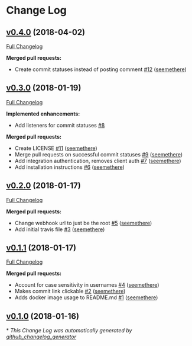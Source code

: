 # Change Log

## [v0.4.0](https://github.com/seemethere/unir/tree/v0.4.0) (2018-04-02)
[Full Changelog](https://github.com/seemethere/unir/compare/v0.3.0...v0.4.0)

**Merged pull requests:**

- Create commit statuses instead of posting comment [\#12](https://github.com/seemethere/unir/pull/12) ([seemethere](https://github.com/seemethere))

## [v0.3.0](https://github.com/seemethere/unir/tree/v0.3.0) (2018-01-19)
[Full Changelog](https://github.com/seemethere/unir/compare/v0.2.0...v0.3.0)

**Implemented enhancements:**

- Add listeners for commit statuses [\#8](https://github.com/seemethere/unir/issues/8)

**Merged pull requests:**

- Create LICENSE [\#11](https://github.com/seemethere/unir/pull/11) ([seemethere](https://github.com/seemethere))
- Merge pull requests on successful commit statuses [\#9](https://github.com/seemethere/unir/pull/9) ([seemethere](https://github.com/seemethere))
- Add integration authentication, removes client auth [\#7](https://github.com/seemethere/unir/pull/7) ([seemethere](https://github.com/seemethere))
- Add installation instructions [\#6](https://github.com/seemethere/unir/pull/6) ([seemethere](https://github.com/seemethere))

## [v0.2.0](https://github.com/seemethere/unir/tree/v0.2.0) (2018-01-17)
[Full Changelog](https://github.com/seemethere/unir/compare/v0.1.1...v0.2.0)

**Merged pull requests:**

- Change webhook url to just be the root [\#5](https://github.com/seemethere/unir/pull/5) ([seemethere](https://github.com/seemethere))
- Add initial travis file [\#3](https://github.com/seemethere/unir/pull/3) ([seemethere](https://github.com/seemethere))

## [v0.1.1](https://github.com/seemethere/unir/tree/v0.1.1) (2018-01-17)
[Full Changelog](https://github.com/seemethere/unir/compare/v0.1.0...v0.1.1)

**Merged pull requests:**

- Account for case sensitivity in usernames [\#4](https://github.com/seemethere/unir/pull/4) ([seemethere](https://github.com/seemethere))
- Makes commit link clickable [\#2](https://github.com/seemethere/unir/pull/2) ([seemethere](https://github.com/seemethere))
- Adds docker image usage to README.md [\#1](https://github.com/seemethere/unir/pull/1) ([seemethere](https://github.com/seemethere))

## [v0.1.0](https://github.com/seemethere/unir/tree/v0.1.0) (2018-01-16)


\* *This Change Log was automatically generated by [github_changelog_generator](https://github.com/skywinder/Github-Changelog-Generator)*